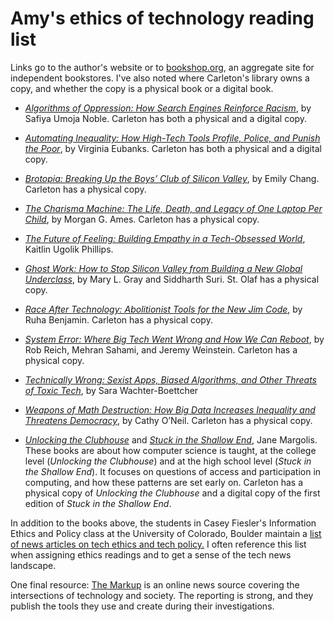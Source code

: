 # Amy's ethics of technology reading list

Links go to the author's website or to [bookshop.org](https://bookshop.org/), an aggregate site for independent bookstores. I've also noted where Carleton's library owns a copy, and whether the copy is a physical book or a digital book.

- [*Algorithms of Oppression: How Search Engines Reinforce Racism*](http://algorithmsofoppression.com/), by Safiya Umoja Noble. Carleton has both a physical and a digital copy.

- [*Automating Inequality: How High-Tech Tools Profile, Police, and Punish the Poor*](https://virginia-eubanks.com/books/), by Virginia Eubanks. Carleton has both a physical and a digital copy.

- [*Brotopia: Breaking Up the Boys’ Club of Silicon Valley*](https://bookshop.org/books/brotopia-breaking-up-the-boys-club-of-silicon-valley/9780525540175), by Emily Chang. Carleton has a physical copy.

- [*The Charisma Machine: The Life, Death, and Legacy of One Laptop Per Child*](https://morganya.org/charisma.html), by Morgan G. Ames. Carleton has a physical copy.

- [*The Future of Feeling: Building Empathy in a Tech-Obsessed World*](https://bookshop.org/books/the-future-of-feeling-building-empathy-in-a-tech-obsessed-world/9781542041843), Kaitlin Ugolik Phillips.

- [*Ghost Work: How to Stop Silicon Valley from Building a New Global Underclass*](https://ghostwork.info/), by Mary L. Gray and Siddharth Suri. St. Olaf has a physical copy.

- [*Race After Technology: Abolitionist Tools for the New Jim Code*](https://bookshop.org/p/books/race-after-technology-abolitionist-tools-for-the-new-jim-code-ruha-benjamin/7508567?ean=9781509526406), by Ruha Benjamin. Carleton has a physical copy.

- [*System Error: Where Big Tech Went Wrong and How We Can Reboot*](https://systemerrorbook.com/), by Rob Reich, Mehran Sahami, and Jeremy Weinstein. Carleton has a physical copy.

- [*Technically Wrong: Sexist Apps, Biased Algorithms, and Other Threats of Toxic Tech*](https://www.sarawb.com/books), by Sara Wachter-Boettcher

- [*Weapons of Math Destruction: How Big Data Increases Inequality and Threatens Democracy*](https://bookshop.org/books/weapons-of-math-destruction-how-big-data-increases-inequality-and-threatens-democracy/9780553418835), by Cathy O’Neil. Carleton has a physical copy.

- [*Unlocking the Clubhouse*](https://mitpress.mit.edu/books/unlocking-clubhouse) and [*Stuck in the Shallow End*](https://mitpress.mit.edu/books/stuck-shallow-end-updated-edition), Jane Margolis. These books are about how computer science is taught, at the college level (*Unlocking the Clubhouse*) and at the high school level (*Stuck in the Shallow End*). It focuses on questions of access and participation in computing, and how these patterns are set early on. Carleton has a physical copy of *Unlocking the Clubhouse* and a digital copy of the first edition of *Stuck in the Shallow End*.

In addition to the books above, the students in Casey Fiesler's Information Ethics and Policy class at the University of Colorado, Boulder maintain a [list of news articles on tech ethics and tech policy.](https://docs.google.com/spreadsheets/d/1nHgRYtNQ_VeMzycayrpfGs1UFjw_-gipMcdH-SFgnTo/edit?usp=sharing) I often reference this list when assigning ethics readings and to get a sense of the tech news landscape.

One final resource: [The Markup](https://themarkup.org) is an online news source covering the intersections of technology and society. The reporting is strong, and they publish the tools they use and create during their investigations.